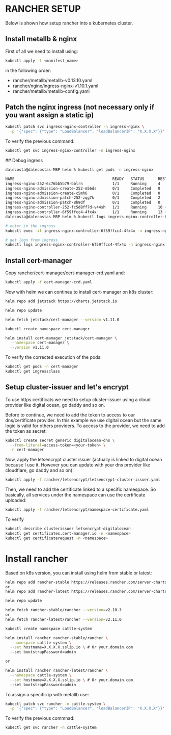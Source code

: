 # RANCHER SETUP
Below is shown how setup rancher into a kubernetes cluster.

## Install metallb & nginx
First of all we need to install using:

```bash
kubectl apply -f <manifest_name>
```

in the following order:
- rancher/metallb/metallb-v0.13.10.yaml
- rancher/nginx/ingress-nginx-v1.10.1.yaml
- rancher/metallb/metallb-config.yaml

## Patch the nginx ingress (not necessary only if you want assign a static ip)
```bash
kubectl patch svc ingress-nginx-controller -n ingress-nginx \
  -p '{"spec": {"type": "LoadBalancer", "loadBalancerIP": "X.X.X.X"}}'
```

To verify the previous command:
```bash
kubectl get svc ingress-nginx-controller -n ingress-nginx
```

## Debug ingress
```bash
dalecosta@dalecostas-MBP helm % kubectl get pods -n ingress-nginx                                     

NAME                                           READY   STATUS      RESTARTS        AGE
ingress-nginx-252-6c76bb5b79-bblrn             1/1     Running     4               6d
ingress-nginx-admission-create-252-m56ds       0/1     Completed   0               5d23h
ingress-nginx-admission-create-c5mh6           0/1     Completed   0               20d
ingress-nginx-admission-patch-252-zqg7k        0/1     Completed   2               5d23h
ingress-nginx-admission-patch-8h9df            0/1     Completed   0               20d
ingress-nginx-controller-252-fc5d8ff7d-v44sh   1/1     Running     10 (106m ago)   5d21h
ingress-nginx-controller-6f59ffcc4-4fx4x       1/1     Running     13 (108m ago)   20d
dalecosta@dalecostas-MBP helm % kubectl logs ingress-nginx-controller-6f59ffcc4-4fx4x -n ingress-nginx

# enter in the ingress
kubectl exec -it ingress-nginx-controller-6f59ffcc4-4fx4x -n ingress-nginx -- /bin/sh

# get logs from ingress
kubectl logs ingress-nginx-controller-6f59ffcc4-4fx4x -n ingress-nginx
```

## Install cert-manager
Copy rancher/cert-manager/cert-manager-crd.yaml and:
```bash
kubectl apply -f cert-manager-crd.yaml
```
Now with helm we can contineu to install cert-manager on k8s cluster:
```bash
helm repo add jetstack https://charts.jetstack.io
```
```bash
helm repo update 
```
```bash
helm fetch jetstack/cert-manager --version v1.11.0
```
```bash
kubectl create namespace cert-manager
```
```bash
helm install cert-manager jetstack/cert-manager \
  --namespace cert-manager \
  --version v1.11.0
```
To verify the corrected execution of the pods:
```bash
kubectl get pods -n cert-manager
kubectl get ingressclass
```

## Setup cluster-issuer and let's encrypt
To use https certificats we need to setup cluster-issuer using
a cloud provider like digital ocean, go daddy and so on.

Before to continue, we need to add the token to access to our dns/certificate provider.
In this example we use digital ocean but the same logic is valid for others providers.
To access to the provider, we need to add the token as secret:
```bash
kubectl create secret generic digitalocean-dns \
  --from-literal=access-token=<your-token> \
  -n cert-manager
```

Now, apply the letsencrypt cluster issuer (actually is linked to digital ocean because I use it. However you can update with your dns provider like cloudflare, go daddy and so on):
```bash
kubectl apply -f rancher/letsencrypt/letsencrypt-cluster-issuer.yaml
```

Then, we need to add the certificate linked to a specific namespace.
So basically, all services under the namespace can use the certificate uploaded:
```bash
kubectl apply -f rancher/letsencrypt/namespace-certificate.yaml
```

To verify
```bash
kubectl describe clusterissuer letsencrypt-digitalocean
kubectl get certificates.cert-manager.io -n <namespace>
kubectl get certificaterequest -n <namespace>
```


# Install rancher
Based on k8s version, you can install using helm from stable or latest:
```bash
helm repo add rancher-stable https://releases.rancher.com/server-charts/stable
or
helm repo add rancher-latest https://releases.rancher.com/server-charts/latest
```
```bash
helm repo update
```
```bash
helm fetch rancher-stable/rancher --version=v2.10.3
or
helm fetch rancher-latest/rancher --version=v2.11.0
```
```bash
kubectl create namespace cattle-system
```
```bash
helm install rancher rancher-stable/rancher \
  --namespace cattle-system \
  --set hostname=X.X.X.X.sslip.io \ # Or your.domain.com
  --set bootstrapPassword=admin

or

helm install rancher rancher-latest/rancher \
  --namespace cattle-system \
  --set hostname=X.X.X.X.sslip.io \ # Or your.domain.com
  --set bootstrapPassword=admin
```

To assign a specific ip with metallb use:
```bash
kubectl patch svc rancher -n cattle-system \
  -p '{"spec": {"type": "LoadBalancer", "loadBalancerIP": "X.X.X.X"}}'
```

To verify the previous commnad:
```bash
kubectl get svc rancher -n cattle-system
```
